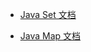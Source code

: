 * [Java Set 文档](http://docs.oracle.com/en/java/javase/12/docs/api/java.base/java/util/Set.html)

* [Java Map 文档](http://docs.oracle.com/en/java/javase/12/docs/api/java.base/java/util/Map.html)
